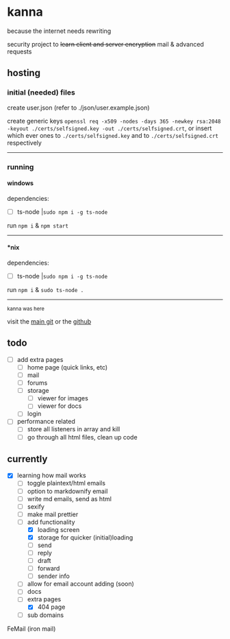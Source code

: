 # kanna

because the internet needs rewriting

security project to ~~learn client and server encryption~~ mail & advanced requests

## hosting

### initial (needed) files

create user.json (refer to ./json/user.example.json)

create generic keys `openssl req -x509 -nodes -days 365 -newkey rsa:2048 -keyout ./certs/selfsigned.key -out ./certs/selfsigned.crt`, or insert which ever ones to `./certs/selfsigned.key` and to `./certs/selfsigned.crt` respectively

---

### running

#### windows

dependencies:

- [ ] ts-node |`sudo npm i -g ts-node`

run `npm i` & `npm start`

---

#### \*nix

dependencies:

- [ ] ts-node |`sudo npm i -g ts-node`

run `npm i` & `sudo ts-node .`

---

<sub>kanna was here</sub>

visit the [main git](https://git.disroot.org/grantsquires/kanna-site) or the [github](https://github.com/squiresgrant/kanna-site)

## todo

- [ ] add extra pages
  - [ ] home page (quick links, etc)
  - [ ] mail
  - [ ] forums
  - [ ] storage
    - [ ] viewer for images
    - [ ] viewer for docs
  - [ ] login
- [ ] performance related
  - [ ] store all listeners in array and kill
  - [ ] go through all html files, clean up code

## currently

- [x] learning how mail works
  - [ ] toggle plaintext/html emails
  - [ ] option to markdownify email
  - [ ] write md emails, send as html
  - [ ] sexify
  - [ ] make mail prettier
  - [ ] add functionality
    - [x] loading screen
    - [x] storage for quicker (initial)loading
    - [ ] send
    - [ ] reply
    - [ ] draft
    - [ ] forward
    - [ ] sender info
  - [ ] allow for email account adding (soon)
  - [ ] docs
  - [ ] extra pages
    - [x] 404 page
  - [ ] sub domains

FeMail (iron mail)
